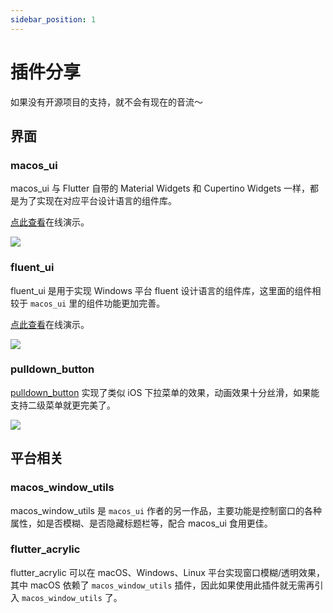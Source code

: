 ```yaml
---
sidebar_position: 1
---
```


# 插件分享

如果没有开源项目的支持，就不会有现在的音流～

## 界面

### macos_ui

macos_ui 与 Flutter 自带的 Material Widgets 和 Cupertino Widgets 一样，都是为了实现在对应平台设计语言的组件库。

[点此查看](https://macosui.github.io/macos_ui/#/)在线演示。

![](https://oss.aqzscn.cn/resource/blog/img/2024/84187-8f40569512f26dedc256e709c73a4de9.png)

### fluent_ui

fluent_ui 是用于实现 Windows 平台 fluent 设计语言的组件库，这里面的组件相较于 `macos_ui` 里的组件功能更加完善。

[点此查看](https://bdlukaa.github.io/fluent_ui/)在线演示。

![](https://oss.aqzscn.cn/resource/blog/img/2024/65e8d-fc810c37b1bd57ddc5161705e21c8343.png)

### pulldown_button

[pulldown_button](https://github.com/notDmDrl/pull_down_button) 实现了类似 iOS 下拉菜单的效果，动画效果十分丝滑，如果能支持二级菜单就更完美了。

![](https://oss.aqzscn.cn/resource/blog/img/2024/faae1-9ad0cf3582cd7ff590b3e02645f19bc7.png)

## 平台相关

### macos_window_utils

macos_window_utils 是 `macos_ui` 作者的另一作品，主要功能是控制窗口的各种属性，如是否模糊、是否隐藏标题栏等，配合 macos_ui 食用更佳。

### flutter_acrylic

flutter_acrylic 可以在 macOS、Windows、Linux 平台实现窗口模糊/透明效果，其中 macOS 依赖了 `macos_window_utils` 插件，因此如果使用此插件就无需再引入 `macos_window_utils` 了。